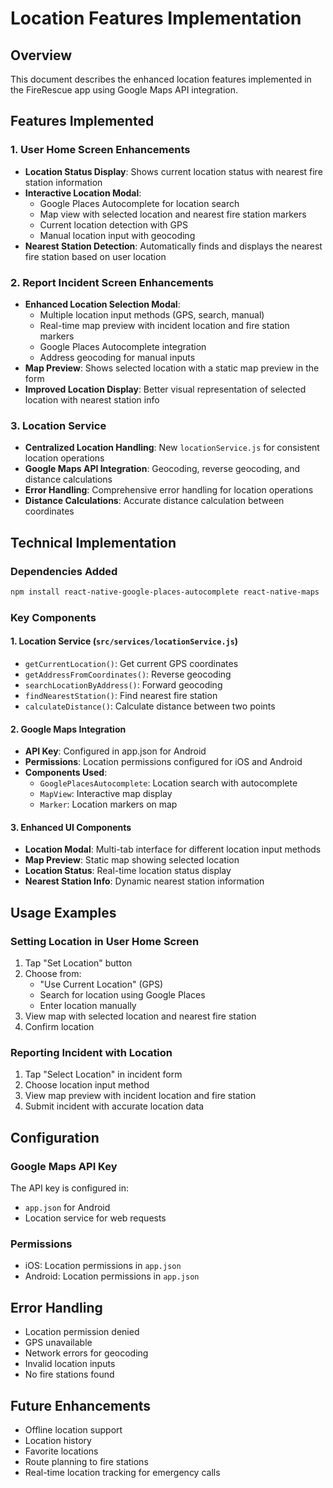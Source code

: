 # Location Features Implementation

## Overview
This document describes the enhanced location features implemented in the FireRescue app using Google Maps API integration.

## Features Implemented

### 1. User Home Screen Enhancements
- **Location Status Display**: Shows current location status with nearest fire station information
- **Interactive Location Modal**: 
  - Google Places Autocomplete for location search
  - Map view with selected location and nearest fire station markers
  - Current location detection with GPS
  - Manual location input with geocoding
- **Nearest Station Detection**: Automatically finds and displays the nearest fire station based on user location

### 2. Report Incident Screen Enhancements
- **Enhanced Location Selection Modal**:
  - Multiple location input methods (GPS, search, manual)
  - Real-time map preview with incident location and fire station markers
  - Google Places Autocomplete integration
  - Address geocoding for manual inputs
- **Map Preview**: Shows selected location with a static map preview in the form
- **Improved Location Display**: Better visual representation of selected location with nearest station info

### 3. Location Service
- **Centralized Location Handling**: New `locationService.js` for consistent location operations
- **Google Maps API Integration**: Geocoding, reverse geocoding, and distance calculations
- **Error Handling**: Comprehensive error handling for location operations
- **Distance Calculations**: Accurate distance calculation between coordinates

## Technical Implementation

### Dependencies Added
```bash
npm install react-native-google-places-autocomplete react-native-maps
```

### Key Components

#### 1. Location Service (`src/services/locationService.js`)
- `getCurrentLocation()`: Get current GPS coordinates
- `getAddressFromCoordinates()`: Reverse geocoding
- `searchLocationByAddress()`: Forward geocoding
- `findNearestStation()`: Find nearest fire station
- `calculateDistance()`: Calculate distance between two points

#### 2. Google Maps Integration
- **API Key**: Configured in app.json for Android
- **Permissions**: Location permissions configured for iOS and Android
- **Components Used**:
  - `GooglePlacesAutocomplete`: Location search with autocomplete
  - `MapView`: Interactive map display
  - `Marker`: Location markers on map

#### 3. Enhanced UI Components
- **Location Modal**: Multi-tab interface for different location input methods
- **Map Preview**: Static map showing selected location
- **Location Status**: Real-time location status display
- **Nearest Station Info**: Dynamic nearest station information

## Usage Examples

### Setting Location in User Home Screen
1. Tap "Set Location" button
2. Choose from:
   - "Use Current Location" (GPS)
   - Search for location using Google Places
   - Enter location manually
3. View map with selected location and nearest fire station
4. Confirm location

### Reporting Incident with Location
1. Tap "Select Location" in incident form
2. Choose location input method
3. View map preview with incident location and fire station
4. Submit incident with accurate location data

## Configuration

### Google Maps API Key
The API key is configured in:
- `app.json` for Android
- Location service for web requests

### Permissions
- iOS: Location permissions in `app.json`
- Android: Location permissions in `app.json`

## Error Handling
- Location permission denied
- GPS unavailable
- Network errors for geocoding
- Invalid location inputs
- No fire stations found

## Future Enhancements
- Offline location support
- Location history
- Favorite locations
- Route planning to fire stations
- Real-time location tracking for emergency calls 